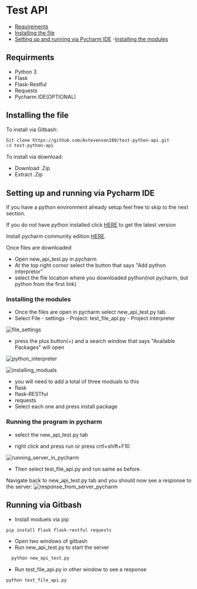 # Test API
- [Requirements](#Requirments)
- [Installing the file](#Installing-the-file)
- [Setting up and running via Pycharm IDE](#Setting-up-and-running-via-Pycharm-IDE)
  -[Installing the modules](#Installing-the-modules)


## Requirments 
* Python 3
* Flask
* Flask-Restful
* Requests
* Pycharm IDE(OPTIONAL)
## Installing the file
To install via Gitbash:
```bash
Git clone https://github.com/Astevenson180/test-python-api.git
cd test-python-api
```
To install via download:
* Download .Zip
* Extract .Zip

## Setting up and running via Pycharm IDE 
If you have a python environment already setup feel free to skip to the next section.

If you do not have python installed click [HERE](https://www.python.org/downloads/) to get the latest version

Install pycharm community edition [HERE](https://www.jetbrains.com/pycharm/download/#section=windows).

Once files are downloaded
* Open new_api_test.py in pycharm
* At the top right cornor select the button that says "Add python interpretor"
* select the file location where you downloaded python(not pycharm, but python from the first link)

### Installing the modules
* Once the files are open in pycharm select new_api_test.py tab.
* Select File - settings - Project: test_file_api.py - Project interpreter

![file_settings](https://user-images.githubusercontent.com/90855841/139473002-c70c2d61-70b8-4b5c-a71d-b5607e69d859.png)
&nbsp;
* press the plus button(+) and a search window that says "Available Packages" will open

![python_interpreter](https://user-images.githubusercontent.com/90855841/139473177-25c85d3f-61fb-48a8-818e-085a58c6f1da.png)

![installing_moduals](https://user-images.githubusercontent.com/90855841/139473087-1ef3811f-9784-4a29-b8da-e858fc0ec94e.png)

* you will need to add a total of three moduals to this
* flask
* flask-RESTful
* requests
* Select each one and press install package

### Running the program in pycharm
* select the new_api_test.py tab 

* right click and press run or press crtl+shift+F10
&nbsp;

![running_server_in_pycharm](https://user-images.githubusercontent.com/90855841/139477390-3b3fd5b6-e9b0-4c43-aca1-ee54e92a93f1.png)
&nbsp;
* Then select test_file_api.py and run same as before.


Navigate back to new_api_test.py tab and you should now see a response to the server:
![response_from_server_pycharm](https://user-images.githubusercontent.com/90855841/139478233-3c357b1f-37d3-4561-a1a6-f39fd053c730.PNG)
&nbsp;

## Running via Gitbash
* Install moduels via pip
```bash
pip install Flask flask-restful requests
```
* Open two windows of gitbash
* Run new_api_test.py to start the server
```bash
  python new_api_test.py
```
* Run test_file_api.py in other window to see a response
```bash
python test_file_api.py
```
